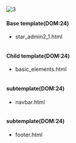 ![3](https://github.com/user-attachments/assets/18d5c819-8b57-43cd-96b8-8688457e0fb5)
#### Base template(DOM:24)
- star_admin2_1.html
```django

```
#### Child template(DOM:24)
- basic_elements.html
```django

```
#### subtemplate(DOM:24)
- navbar.html
```django

```
#### subtemplate(DOM:24)
- footer.html
```django

